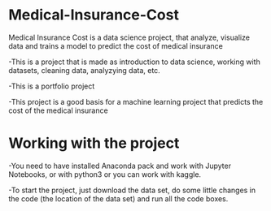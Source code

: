 # Medical-Insurance-Cost
Medical Insurance Cost is a data science  project, that analyze, visualize data and trains a model to predict the cost of medical insurance

-This is a project that is made as introduction to data science, working with datasets, cleaning data, analyzying data, etc.

-This is a portfolio project
 
 -This project is a good basis for a machine learning project that predicts the cost of the medical insurance
 
# Working with the project

-You need to have installed Anaconda pack and work with Jupyter Notebooks, or with python3 or you can work with kaggle. 

-To start the project, just download the data set, do some little changes in the code (the location of the data set) and run all the code boxes.



